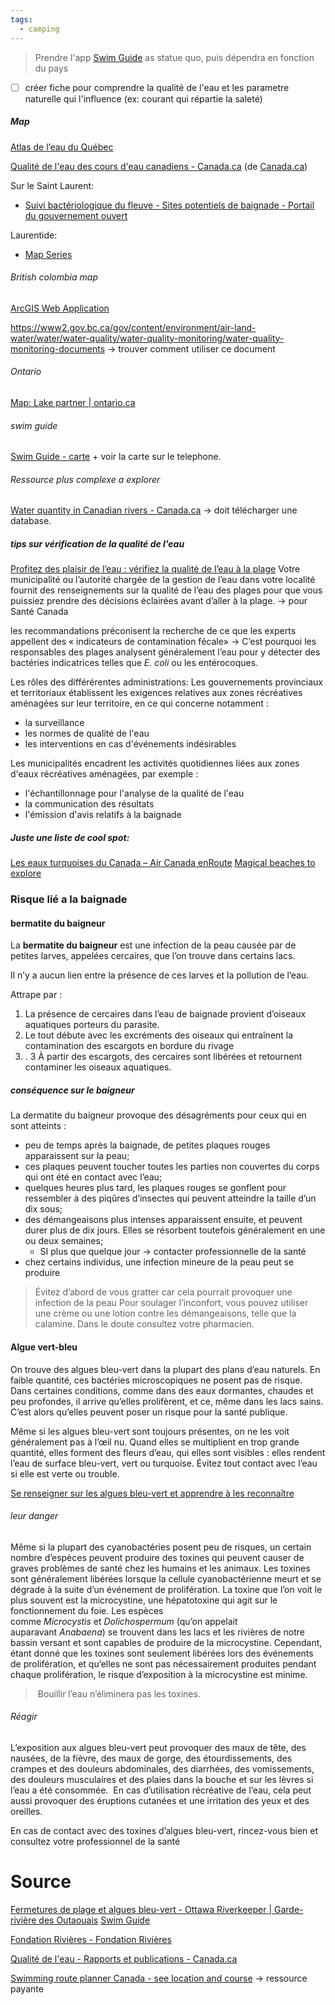 ```yaml
---
tags:
  - camping
---
```

> Prendre l'app [Swim Guide](https://www.theswimguide.org/find) as statue quo, puis dépendra en fonction du pays

- [ ] créer fiche pour comprendre la qualité de l'eau et les parametre naturelle qui l'influence (ex: courant qui répartie la saleté)
##### Map
[Atlas de l’eau du Québec](https://www.environnement.gouv.qc.ca/eau/atlas/)

[Qualité de l'eau des cours d'eau canadiens - Canada.ca](https://indicators-map.canada.ca/App/CESI_ICDE?keys=Water_Quality&GoCTemplateCulture=fr-CA)
(de [Canada.ca](https://www.canada.ca/fr/environnement-changement-climatique/services/indicateurs-environnementaux/qualite-eau-cours-eau-canadiens.html))

Sur le Saint Laurent: 
- [Suivi bactériologique du fleuve - Sites potentiels de baignade - Portail du gouvernement ouvert](https://ouvert.canada.ca/data/fr/dataset/8b23b631-8261-4076-81b2-3cd3f27f5ba0)



Laurentide: 
- [Map Series](https://rpns.maps.arcgis.com/apps/MapSeries/index.html?appid=ac38c90bfdc74158b3d67afa6f19f0ad)

###### British colombia map
[ArcGIS Web Application](https://governmentofbc.maps.arcgis.com/apps/webappviewer/index.html?id=0ecd608e27ec45cd923bdcfeefba00a7)
 
https://www2.gov.bc.ca/gov/content/environment/air-land-water/water/water-quality/water-quality-monitoring/water-quality-monitoring-documents -> trouver comment utiliser ce document

###### Ontario
[Map: Lake partner | ontario.ca](https://www.ontario.ca/page/map-lake-partner)
###### swim guide
[Swim Guide - carte](https://www.theswimguide.org/find)  +  voir la carte sur le telephone. 


###### Ressource plus complexe a explorer
[Water quantity in Canadian rivers - Canada.ca](https://www.canada.ca/en/environment-climate-change/services/environmental-indicators/water-quantity-canadian-rivers.html) -> doit télécharger une database.




##### tips sur vérification de la qualité de l'eau
[Profitez des plaisir de l’eau : vérifiez la qualité de l’eau à la plage](https://science.gc.ca/site/science/fr/blogues/science-sante/profitez-plaisir-leau-verifiez-qualite-leau-plage)
Votre municipalité ou l’autorité chargée de la gestion de l’eau dans votre localité fournit des renseignements sur la qualité de l’eau des plages pour que vous puissiez prendre des décisions éclairées avant d’aller à la plage.
-> pour Santé Canada

les recommandations préconisent la recherche de ce que les experts appellent des « indicateurs de contamination fécale»
-> C’est pourquoi les responsables des plages analysent généralement l’eau pour y détecter des bactéries indicatrices telles que _E. coli_ ou les entérocoques.

Les rôles des différérentes administrations:
Les gouvernements provinciaux et territoriaux établissent les exigences relatives aux zones récréatives aménagées sur leur territoire, en ce qui concerne notamment :

- la surveillance
- les normes de qualité de l'eau
- les interventions en cas d'événements indésirables

Les municipalités encadrent les activités quotidiennes liées aux zones d'eaux récréatives aménagées, par exemple :

- l'échantillonnage pour l'analyse de la qualité de l'eau
- la communication des résultats
- l'émission d'avis relatifs à la baignade


##### Juste une liste de cool spot: 
[Les eaux turquoises du Canada – Air Canada enRoute](https://enroute.aircanada.com/fr/inspiration-de-voyage/eaux-turquoises/)
[Magical beaches to explore](https://parks.canada.ca/voyage-travel/experiences/sports/~/link.aspx?_id=5FDF72DA9BCF4EC2BE42CFE071A9DDB8&_z=z)


### Risque lié a la baignade

#### bermatite du baigneur
La **bermatite du baigneur** est une infection de la peau causée par de petites larves, appelées cercaires, que l’on trouve dans certains lacs. 

Il n’y a aucun lien entre la présence de ces larves et la pollution de l’eau.


Attrape par : 
1. La présence de cercaires dans l’eau de baignade provient d’oiseaux aquatiques porteurs du parasite.
2. Le tout débute avec les excréments des oiseaux qui entraînent la contamination des escargots en bordure du rivage
3. . 3 À partir des escargots, des cercaires sont libérées et retournent contaminer les oiseaux aquatiques.

##### conséquence sur le baigneur
La dermatite du baigneur provoque des désagréments pour ceux qui en sont atteints : 
- peu de temps après la baignade, de petites plaques rouges apparaissent sur la peau;
- ces plaques peuvent toucher toutes les parties non couvertes du corps qui ont été en contact avec l’eau;
- quelques heures plus tard, les plaques rouges se gonflent pour ressembler à des piqûres d’insectes qui peuvent atteindre la taille d’un dix sous; 
- des démangeaisons plus intenses apparaissent ensuite, et peuvent durer plus de dix jours. Elles se résorbent toutefois généralement en une ou deux semaines;
	- SI plus que quelque jour -> contacter professionnelle de la santé
- chez certains individus, une infection mineure de la peau peut se produire


> Évitez d’abord de vous gratter car cela pourrait provoquer une infection de la peau
> Pour soulager l’inconfort, vous pouvez utiliser une crème ou une lotion contre les démangeaisons, telle que la calamine. 
> Dans le doute consultez votre pharmacien.



#### Algue vert-bleu
On trouve des algues bleu-vert dans la plupart des plans d’eau naturels. En faible quantité, ces bactéries microscopiques ne posent pas de risque. Dans certaines conditions, comme dans des eaux dormantes, chaudes et peu profondes, il arrive qu’elles prolifèrent, et ce, même dans les lacs sains. C’est alors qu’elles peuvent poser un risque pour la santé publique.

Même si les algues bleu-vert sont toujours présentes, on ne les voit généralement pas à l’œil nu. Quand elles se multiplient en trop grande quantité, elles forment des fleurs d’eau, qui elles sont visibles : elles rendent l’eau de surface bleu-vert, vert ou turquoise. Évitez tout contact avec l’eau si elle est verte ou trouble.

[Se renseigner sur les algues bleu-vert et apprendre à les reconnaître](https://garderivieredesoutaouais.ca/fermetures-de-plage-et-algues-bleu-vert)


###### leur danger
Même si la plupart des cyanobactéries posent peu de risques, un certain nombre d’espèces peuvent produire des toxines qui peuvent causer de graves problèmes de santé chez les humains et les animaux. Les toxines sont généralement libérées lorsque la cellule cyanobactérienne meurt et se dégrade à la suite d’un événement de prolifération. La toxine que l’on voit le plus souvent est la microcystine, une hépatotoxine qui agit sur le fonctionnement du foie. Les espèces comme _Microcystis_ et _Dolichospermum_ (qu’on appelait auparavant _Anabaena_) se trouvent dans les lacs et les rivières de notre bassin versant et sont capables de produire de la microcystine. Cependant, étant donné que les toxines sont seulement libérées lors des événements de prolifération, et qu’elles ne sont pas nécessairement produites pendant chaque prolifération, le risque d’exposition à la microcystine est minime.


>  Bouillir l’eau n’éliminera pas les toxines.

###### Réagir
L’exposition aux algues bleu-vert peut provoquer des maux de tête, des nausées, de la fièvre, des maux de gorge, des étourdissements, des crampes et des douleurs abdominales, des diarrhées, des vomissements, des douleurs musculaires et des plaies dans la bouche et sur les lèvres si l’eau a été consommée.  En cas d’utilisation récréative de l’eau, cela peut aussi provoquer des éruptions cutanées et une irritation des yeux et des oreilles.    

En cas de contact avec des toxines d’algues bleu-vert, rincez-vous bien et consultez votre professionnel de la santé



# Source
[Fermetures de plage et algues bleu-vert - Ottawa Riverkeeper | Garde-rivière des Outaouais](https://garderivieredesoutaouais.ca/fermetures-de-plage-et-algues-bleu-vert/)
[Swim Guide](https://www.theswimguide.org/fr)

[Fondation Rivières - Fondation Rivières](https://fondationrivieres.org/)

[Qualité de l'eau - Rapports et publications - Canada.ca](https://www.canada.ca/fr/sante-canada/services/sante-environnement-milieu-travail/rapports-publications/qualite-eau.html)


[Swimming route planner Canada - see location and course](https://ca.mapometer.com/swimming) -> ressource payante